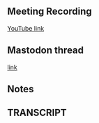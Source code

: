 ## Meeting Recording

[YouTube link](---)

## Mastodon thread

[link](---)

## Notes


## TRANSCRIPT
